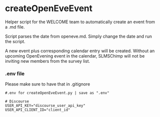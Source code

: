 # createOpenEveEvent

Helper script for the WELCOME team to automatically create an event from a .md file.

Script parses the date from openeve.md. Simply change the date and run the script. 

A new event plus corresponding calendar entry will be created. Without an upcoming 
OpenEvening event in the calendar, SLMSChimp will not be inviting new members from
the survey list.

### .env file

Please make sure to have that in .gitignore

~~~
#.env for createOpenEveEvent.py | save as ".env"

# Discourse
USER_API_KEY="discourse_user_api_key"
USER_API_CLIENT_ID="client_id"
~~~
